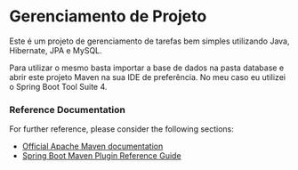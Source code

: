 # Gerenciamento de Projeto

<p>Este é um projeto de gerenciamento de tarefas bem simples utilizando
Java, Hibernate, JPA e MySQL.</p>

<p>
Para utilizar o mesmo basta importar a base de dados na pasta database e abrir
este projeto Maven na sua IDE de preferência. No meu caso eu utilizei o Spring Boot Tool Suite 4.
</p>

### Reference Documentation

For further reference, please consider the following sections:

- [Official Apache Maven documentation](https://maven.apache.org/guides/index.html)
- [Spring Boot Maven Plugin Reference Guide](https://docs.spring.io/spring-boot/docs/2.1.7.RELEASE/maven-plugin/)
